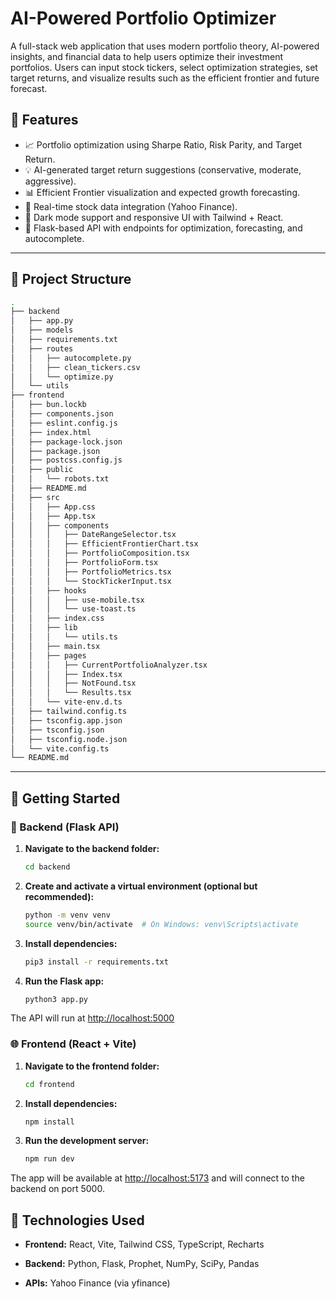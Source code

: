 # AI-Powered Portfolio Optimizer

A full-stack web application that uses modern portfolio theory, AI-powered insights, and financial data to help users optimize their investment portfolios. Users can input stock tickers, select optimization strategies, set target returns, and visualize results such as the efficient frontier and future forecast.

## 🚀 Features

- 📈 Portfolio optimization using Sharpe Ratio, Risk Parity, and Target Return.
- 💡 AI-generated target return suggestions (conservative, moderate, aggressive).
- 📊 Efficient Frontier visualization and expected growth forecasting.
- 🧠 Real-time stock data integration (Yahoo Finance).
- 🎯 Dark mode support and responsive UI with Tailwind + React.
- 🔁 Flask-based API with endpoints for optimization, forecasting, and autocomplete.

---

## 📂 Project Structure

```bash
.
├── backend
│   ├── app.py
│   ├── models
│   ├── requirements.txt
│   ├── routes
│   │   ├── autocomplete.py
│   │   ├── clean_tickers.csv
│   │   └── optimize.py
│   └── utils
├── frontend
│   ├── bun.lockb
│   ├── components.json
│   ├── eslint.config.js
│   ├── index.html
│   ├── package-lock.json
│   ├── package.json
│   ├── postcss.config.js
│   ├── public
│   │   └── robots.txt
│   ├── README.md
│   ├── src
│   │   ├── App.css
│   │   ├── App.tsx
│   │   ├── components
│   │   │   ├── DateRangeSelector.tsx
│   │   │   ├── EfficientFrontierChart.tsx
│   │   │   ├── PortfolioComposition.tsx
│   │   │   ├── PortfolioForm.tsx
│   │   │   ├── PortfolioMetrics.tsx
│   │   │   └── StockTickerInput.tsx
│   │   ├── hooks
│   │   │   ├── use-mobile.tsx
│   │   │   └── use-toast.ts
│   │   ├── index.css
│   │   ├── lib
│   │   │   └── utils.ts
│   │   ├── main.tsx
│   │   ├── pages
│   │   │   ├── CurrentPortfolioAnalyzer.tsx
│   │   │   ├── Index.tsx
│   │   │   ├── NotFound.tsx
│   │   │   └── Results.tsx
│   │   └── vite-env.d.ts
│   ├── tailwind.config.ts
│   ├── tsconfig.app.json
│   ├── tsconfig.json
│   ├── tsconfig.node.json
│   └── vite.config.ts
└── README.md
```

---

## 🧪 Getting Started

### 🔧 Backend (Flask API)

1. **Navigate to the backend folder:**

    ```bash
    cd backend
    ```

2. **Create and activate a virtual environment (optional but recommended):**

    ```bash
    python -m venv venv
    source venv/bin/activate  # On Windows: venv\Scripts\activate
    ```

3. **Install dependencies:**

    ```bash
    pip3 install -r requirements.txt
    ```

4. **Run the Flask app:**

    ```bash
    python3 app.py
    ```

The API will run at [http://localhost:5000](http://localhost:5000)

### 🌐 Frontend (React + Vite)

1. **Navigate to the frontend folder:**

    ```bash
    cd frontend
    ```

2. **Install dependencies:**

    ```bash
    npm install
    ```

3. **Run the development server:**

    ```bash
    npm run dev
    ```

The app will be available at [http://localhost:5173](http://localhost:5173) and will connect to the backend on port 5000.

## 🧠 Technologies Used

- **Frontend:** React, Vite, Tailwind CSS, TypeScript, Recharts

- **Backend:** Python, Flask, Prophet, NumPy, SciPy, Pandas

- **APIs:** Yahoo Finance (via yfinance)
